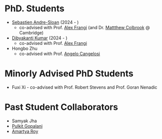 
PhD. Students
===============
* [Sebastien Andre-Sloan](https://research.manchester.ac.uk/en/persons/sebastien-andre-sloan) (2024 - )
  <br>
  - co-advised with Prof. [Alex Frangi](https://research.manchester.ac.uk/en/persons/alejandro-frangi) (and Dr. [Mattthew Colbrook](https://www.damtp.cam.ac.uk/user/mjc249/home.html) @ Cambridge)
* [Dibyakanti Kumar](https://dibyakanti.github.io/) (2024 - )
  <br>
  - co-advised with Prof. [Alex Frangi](https://research.manchester.ac.uk/en/persons/alejandro-frangi) 
* Hongbo Zhu
  <br>
  - co-advised with Prof. [Angelo Cangelosi](https://research.manchester.ac.uk/en/persons/angelo.cangelosi)


Minorly Advised PhD Students
==============
* Fuxi Xi - co-advised with Prof. Robert Stevens and Prof. Goran Nenadic



Past Student Collaborators
===============
* Samyak Jha
* [Pulkit Gopalani](https://pulkitgopalani.github.io)
* [Amartya Roy](https://scholar.google.com/citations?user=bhkDgLMAAAAJ&hl=en)
